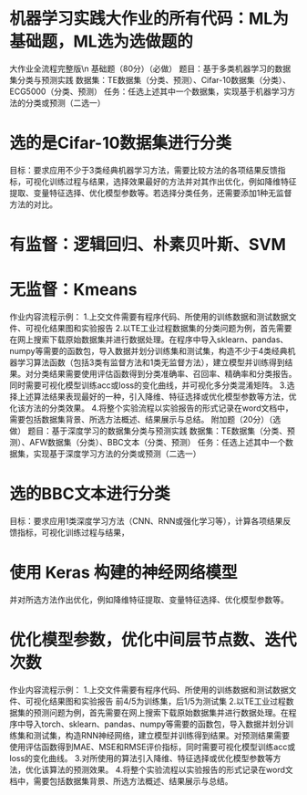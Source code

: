 # 机器学习实践大作业的所有代码：ML为基础题，ML选为选做题的
大作业全流程完整版\n
基础题（80分）（必做）
题目：基于多类机器学习的数据集分类与预测实践
数据集：TE数据集（分类、预测）、Cifar-10数据集（分类）、ECG5000（分类、预测）
任务：任选上述其中一个数据集，实现基于机器学习方法的分类或预测（二选一）
# 选的是Cifar-10数据集进行分类
目标：要求应用不少于3类经典机器学习方法，需要比较方法的各项结果反馈指标，可视化训练过程与结果，选择效果最好的方法并对其作出优化，例如降维特征提取、变量特征选择、优化模型参数等。若选择分类任务，还需要添加1种无监督方法的对比。
# 有监督：逻辑回归、朴素贝叶斯、SVM
# 无监督：Kmeans
作业内容流程示例：
1.上交文件需要有程序代码、所使用的训练数据和测试数据文件、可视化结果图和实验报告
2.以TE工业过程数据集的分类问题为例，首先需要在网上搜索下载原始数据集并进行数据处理。在程序中导入sklearn、pandas、numpy等需要的函数包，导入数据并划分训练集和测试集，构造不少于4类经典机器学习算法函数（包括3类有监督方法和1类无监督方法），建立模型并训练得到结果。对分类结果需要使用评估函数得到分类准确率、召回率、精确率和分类报告。同时需要可视化模型训练acc或loss的变化曲线，并可视化多分类混淆矩阵。
3.选择上述算法结果表现最好的一种，引入降维、特征选择或优化模型参数等方法，优化该方法的分类效果。
4.将整个实验流程以实验报告的形式记录在word文档中，需要包括数据集背景、所选方法概述、结果展示与总结。
附加题（20分）（选做）
题目：基于深度学习的数据集分类与预测实践
数据集：TE数据集（分类、预测）、AFW数据集（分类）、BBC文本（分类、预测）
任务：任选上述其中一个数据集，实现基于深度学习方法的分类或预测（二选一）
# 选的BBC文本进行分类
目标：要求应用1类深度学习方法（CNN、RNN或强化学习等），计算各项结果反馈指标，可视化训练过程与结果，
# 使用 Keras 构建的神经网络模型
并对所选方法作出优化，例如降维特征提取、变量特征选择、优化模型参数等。
# 优化模型参数，优化中间层节点数、迭代次数
作业内容流程示例：
1.上交文件需要有程序代码、所使用的训练数据和测试数据文件、可视化结果图和实验报告
前4/5为训练集，后1/5为测试集
2.以TE工业过程数据集的预测问题为例，首先需要在网上搜索下载原始数据集并进行数据处理。在程序中导入torch、sklearn、pandas、numpy等需要的函数包，导入数据并划分训练集和测试集，构造RNN神经网络，建立模型并训练得到结果。对预测结果需要使用评估函数得到MAE、MSE和RMSE评价指标，同时需要可视化模型训练acc或loss的变化曲线。 
3.对所使用的算法引入降维、特征选择或优化模型参数等方法，优化该算法的预测效果。
4.将整个实验流程以实验报告的形式记录在word文档中，需要包括数据集背景、所选方法概述、结果展示与总结。
